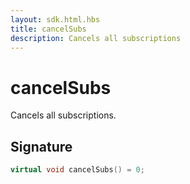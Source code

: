 ```yaml
---
layout: sdk.html.hbs
title: cancelSubs
description: Cancels all subscriptions
---
```


# cancelSubs

Cancels all subscriptions.

## Signature

```cpp
virtual void cancelSubs() = 0;
```
